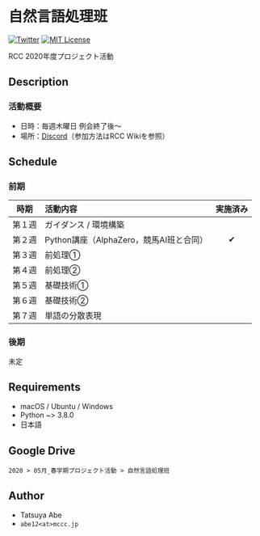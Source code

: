 # 自然言語処理班

[![Twitter](https://img.shields.io/badge/Twitter-%23rcc_nlp-blue?style=flat-square&logo=twitter)](https://twitter.com/search?q=%23rcc_nlp)
[![MIT License](http://img.shields.io/badge/license-MIT-blue.svg?style=flat)](LICENSE)

RCC 2020年度プロジェクト活動


## Description
### 活動概要
* 日時：毎週木曜日 例会終了後〜
* 場所：[Discord](https://discord.com/)（参加方法はRCC Wikiを参照）


## Schedule
### 前期
| 時期 | 活動内容 | 実施済み |
|:----:|:---------|:----:|
| 第１週 | ガイダンス / 環境構築 | |
| 第２週 | Python講座（AlphaZero，競馬AI班と合同） | ✔︎ |
| 第３週 | 前処理① | |
| 第４週 | 前処理②| |
| 第５週 | 基礎技術① | |
| 第６週 | 基礎技術② | |
| 第７週 | 単語の分散表現| |

### 後期
未定


## Requirements
* macOS / Ubuntu / Windows
* Python ~> 3.8.0
* 日本語


## Google Drive
`2020 > 05月_春学期プロジェクト活動 > 自然言語処理班`


## Author
- Tatsuya Abe
- `abe12<at>mccc.jp`

